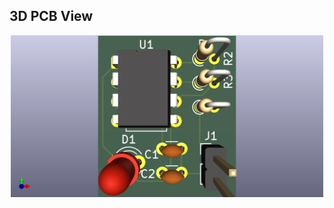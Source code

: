 ## 3D PCB View

<p align="center">
  <img src="captures/DrawSchematic.png" alt="3D PCB" width="500"/>
</p>
